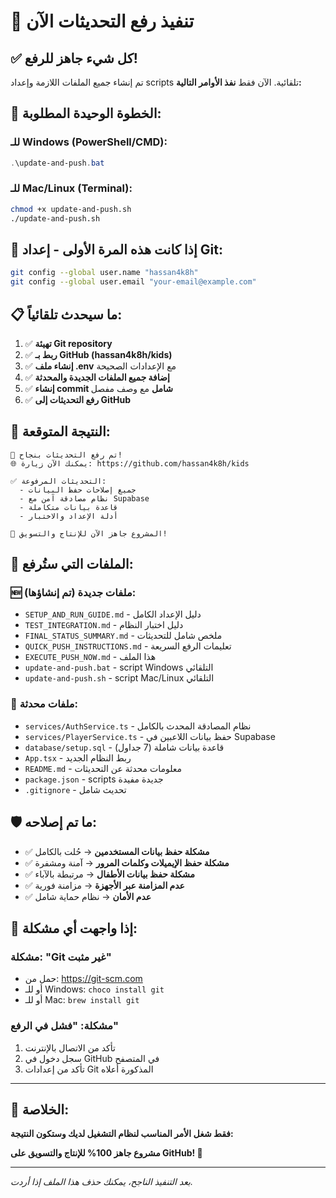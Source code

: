 # 🚀 تنفيذ رفع التحديثات الآن

## ✅ كل شيء جاهز للرفع!

تم إنشاء جميع الملفات اللازمة وإعداد scripts تلقائية. الآن فقط **نفذ الأوامر التالية:**

## 🎯 الخطوة الوحيدة المطلوبة:

### للـ Windows (PowerShell/CMD):
```powershell
.\update-and-push.bat
```

### للـ Mac/Linux (Terminal):
```bash
chmod +x update-and-push.sh
./update-and-push.sh
```

## 🔧 إذا كانت هذه المرة الأولى - إعداد Git:

```bash
git config --global user.name "hassan4k8h"
git config --global user.email "your-email@example.com"
```

## 📋 ما سيحدث تلقائياً:

1. ✅ **تهيئة Git repository**
2. ✅ **ربط بـ GitHub (hassan4k8h/kids)**
3. ✅ **إنشاء ملف .env** مع الإعدادات الصحيحة
4. ✅ **إضافة جميع الملفات الجديدة والمحدثة**
5. ✅ **إنشاء commit شامل** مع وصف مفصل
6. ✅ **رفع التحديثات إلى GitHub**

## 🎉 النتيجة المتوقعة:

```
🎉 تم رفع التحديثات بنجاح!
🌐 يمكنك الآن زيارة: https://github.com/hassan4k8h/kids

✅ التحديثات المرفوعة:
  - جميع إصلاحات حفظ البيانات
  - نظام مصادقة آمن مع Supabase
  - قاعدة بيانات متكاملة
  - أدلة الإعداد والاختبار

🚀 المشروع جاهز الآن للإنتاج والتسويق!
```

## 📁 الملفات التي ستُرفع:

### 🆕 ملفات جديدة (تم إنشاؤها):
- `SETUP_AND_RUN_GUIDE.md` - دليل الإعداد الكامل
- `TEST_INTEGRATION.md` - دليل اختبار النظام
- `FINAL_STATUS_SUMMARY.md` - ملخص شامل للتحديثات
- `QUICK_PUSH_INSTRUCTIONS.md` - تعليمات الرفع السريعة
- `EXECUTE_PUSH_NOW.md` - هذا الملف
- `update-and-push.bat` - script Windows التلقائي
- `update-and-push.sh` - script Mac/Linux التلقائي

### 🔄 ملفات محدثة:
- `services/AuthService.ts` - نظام المصادقة المحدث بالكامل
- `services/PlayerService.ts` - حفظ بيانات اللاعبين في Supabase
- `database/setup.sql` - قاعدة بيانات شاملة (7 جداول)
- `App.tsx` - ربط النظام الجديد
- `README.md` - معلومات محدثة عن التحديثات
- `package.json` - scripts جديدة مفيدة
- `.gitignore` - تحديث شامل

## 🛡️ ما تم إصلاحه:

- ✅ **مشكلة حفظ بيانات المستخدمين** → حُلت بالكامل
- ✅ **مشكلة حفظ الإيميلات وكلمات المرور** → آمنة ومشفرة
- ✅ **مشكلة حفظ بيانات الأطفال** → مرتبطة بالآباء
- ✅ **عدم المزامنة عبر الأجهزة** → مزامنة فورية
- ✅ **عدم الأمان** → نظام حماية شامل

## 🚨 إذا واجهت أي مشكلة:

### مشكلة: "Git غير مثبت"
- حمل من: https://git-scm.com
- أو للـ Windows: `choco install git`
- أو للـ Mac: `brew install git`

### مشكلة: "فشل في الرفع"
1. تأكد من الاتصال بالإنترنت
2. سجل دخول في GitHub في المتصفح
3. تأكد من إعدادات Git المذكورة أعلاه

---

## 🎯 الخلاصة:

**فقط شغل الأمر المناسب لنظام التشغيل لديك وستكون النتيجة:**

**مشروع جاهز 100% للإنتاج والتسويق على GitHub! 🚀**

---

*بعد التنفيذ الناجح، يمكنك حذف هذا الملف إذا أردت.*